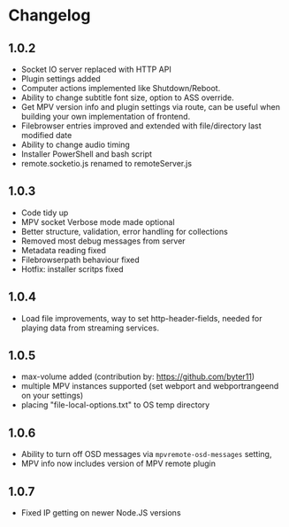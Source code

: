 # Changelog

## 1.0.2

- Socket IO server replaced with HTTP API
- Plugin settings added
- Computer actions implemented like Shutdown/Reboot.
- Ability to change subtitle font size, option to ASS override.
- Get MPV version info and plugin settings via route, can be useful when building your own implementation of frontend.
- Filebrowser entries improved and extended with file/directory last modified date
- Ability to change audio timing
- Installer PowerShell and bash script
- remote.socketio.js renamed to remoteServer.js

## 1.0.3

- Code tidy up
- MPV socket Verbose mode made optional
- Better structure, validation, error handling for collections
- Removed most debug messages from server
- Metadata reading fixed
- Filebrowserpath behaviour fixed
- Hotfix: installer scritps fixed

## 1.0.4

- Load file improvements, way to set http-header-fields, needed for playing data from streaming services.

## 1.0.5

- max-volume added (contribution by: https://github.com/byter11)
- multiple MPV instances supported (set webport and webportrangeend on your settings)
- placing "file-local-options.txt" to OS temp directory

## 1.0.6

- Ability to turn off OSD messages via `mpvremote-osd-messages` setting,
- MPV info now includes version of MPV remote plugin

## 1.0.7

- Fixed IP getting on newer Node.JS versions
